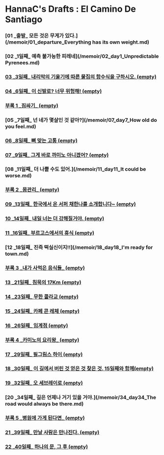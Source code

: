# HannaC's Drafts : El Camino De Santiago

### [01 _출발\_ 모든 것은 무게가 있다.](/memoir/01_departure_Everything has its own weight.md)
### [02 _1일째\_ 예측 불가능한 피레네](/memoir/02_day1_Unpredictable Pyrenees.md)
### [03 _3일째\_ 내리막의 기울기에 따른 물집의 함수식을 구하시오. (empty)]()
### [04 _6일째\_ 이 신발로? 너무 위험해! (empty)]()
### [부록 1 _짐싸기\_ (empty)]()
### [05 _7일째\_ 넌 네가 몇살인 것 같아?](/memoir/07_day7_How old do you feel.md)
### [06 _8일째\_ 뼈 맞는 고통 (empty)]()
### [07 _9일째\_ 그게 바로 까미노 아니겠어? (empty)]()
### [08 _11일째\_ 더 나쁠 수도 있어.](/memoir/11_day11_It could be worse.md)
### [부록 2 _몸관리\_ (empty)]()
### [09 _13일째\_ 한국에서 온 서퍼 채한나를 소개합니다~ (empty)]()
### [10 _14일째\_ 내일 너는 더 강해질거야. (empty)]()
### [11 _16일째\_ 부르고스에서의 휴식 (empty)]()
### [12 _18일째\_ 진즉 떡실신이지!!](/memoir/18_day18_I'm ready for town.md)
### [부록 3 _내가 사먹은 음식들\_ (empty)]()
### [13 _21일째\_ 침묵의 17Km (empty)]()
### [14 _23일째\_ 무한 콜라교 (empty)]()
### [15 _24일째\_ 카페 콘 레체 (empty)]()
### [16 _26일째\_ 임계점 (empty)]()
### [부록 4 _카미노의 요리왕\_ (empty)]()
### [17 _29일째\_ 필그림스 하이 (empty)]()
### [18 _30일째\_ 이 길에서 버린 것 얻은 것 찾은 것. 15일째와 함께(empty)]()
### [19 _32일째\_ 오 세브레이로 (empty)]()
### [20 _34일째\_ 길은 언제나 거기 있을 거야.](/memoir/34_day34_The road would always be there.md)
### [부록 5 _병원에 가게 된다면\_ (empty)]()
### [21 _39일째\_ 만날 사람은 만나진다. (empty)]()
### [22 _40일째\_ 하나의 문, 그 후 (empty)]()